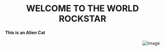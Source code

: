 <h1 align="center"> WELCOME TO THE WORLD ROCKSTAR </h1> 
<h4> This is an Alien Cat </h4>
<div align="right">
  <img src="HappyCat.jpg" alt="Image">
</div>
